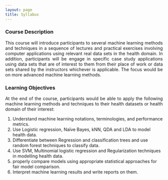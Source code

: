```yaml
---
layout: page
title: Syllabus
---
```


<h3> Course Description </h3>
<p align="justify"> This course will introduce participants to several machine learning methods and techniques in a sequence of lectures and practical exercises involving computer applications using relevant real data sets in the health domain. In addition, participants will be engage in specific case study applications using data sets that are of interest to them from their place of work or data sets shared by the instructors whichever is applicable. The focus would be on more advanced machine learning methods.
  


<h3> Learning Objectives </h3>
<p align="justify"> At the end of the course, participants would be able to apply the following machine learning methods and techniques to their health datasets or health domain of their interest: </p>

1.	Understand machine learning notations, terminologies, and performance metrics.
2.	Use Logistic regression, Naïve Bayes, kNN, QDA and LDA to model health data.
3.	Differentiate between Regression and classification trees and use random forest techniques to classify data.
4.	Use SVM, Multinomial logistic regression and Regularization techniques in modelling health data.
5.  properly compare models using appropriate statistical approaches for fair model comparison.
6.	Interpret machine learning results and write reports on them.
